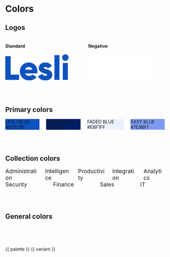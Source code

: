 <script setup>
const palettes_variant = [100, 300, 500, 700, 900]
const palettes = [
    "silver", "blue", "lime", "mint", "banana", "orange", 
    "bubble", "berry", "grape", "cocoa", "slate", "black"
]
</script>

# Colors


## Logos

<div class="columns mt-4">
    <div class="column pt-4 pl-6 pb-6 has-background-grey-lighter">
        <h4 class="mb-2">Standard</h4>
        <img src="../../../public/images/brand/lesli.svg" alt="Lesli logo" width="200" />
    </div>
    <div class="column pt-4 pl-6 pb-6 has-background-grey-darker">
        <h4 class="mb-2 has-text-white">Negative</h4>
        <img src="../../../public/images/brand/lesli-white.svg" alt="Lesli logo" width="200" />
    </div>
</div>

<br><br>

## Primary colors
<div class="columns mt-1">
    <div class="column">
        <div class="has-text-centered py-6 br-5 has-text-white" style="background:#0d52bf;">
            LESLI BLUE <br> #0D52Bf
        </div>
    </div>
    <div class="column">
        <div class="has-text-centered py-6 br-5 has-text-white" style="background:#001f66;">
            DARK BLUE<br> #001F66
        </div>
    </div>
    <div class="column">
        <div class="has-text-centered py-6 br-5 has-text-info" style="background:#EBF1FF;">
            FADED BLUE <br> #EBF1FF
        </div>
    </div>
    <div class="column">
        <div class="has-text-centered py-6 br-5 has-text-white" style="background:#7E9BF1;">
            EASY BLUE <br> #7E9BF1
        </div>
    </div>
</div>

<br><br>

## Collection colors
<div class="columns mt-1 docs lesli-css-color-collections">
    <div class="column"> 
        <div class="has-text-centered py-6 has-text-white bg-lesli-css-color-collection-administration">
            Administration
        </div>
    </div>
    <div class="column"> 
        <div class="has-text-centered py-6 has-text-white bg-lesli-css-color-collection-intelligence">
            Intelligence
        </div>
    </div>
    <div class="column">
        <div class="has-text-centered py-6 has-text-white bg-lesli-css-color-collection-productivity">
            Productivity
        </div>
    </div>
    <div class="column">
        <div class="has-text-centered py-6 has-text-black bg-lesli-css-color-collection-integration">
            Integration
        </div>
    </div>
    <div class="column">
        <div class="has-text-centered py-6 has-text-black bg-lesli-css-color-collection-analytics">
            Analytics
        </div>
    </div>
</div>
<div class="columns docs lesli-css-color-collections">
    <div class="column">
        <div class="has-text-centered py-6 has-text-black bg-lesli-css-color-collection-security">
            Security
        </div>
    </div>
    <div class="column">
        <div class="has-text-centered py-6 has-text-white bg-lesli-css-color-collection-finance">
            Finance
        </div>
    </div>
    <div class="column">
        <div class="has-text-centered py-6 has-text-white bg-lesli-css-color-collection-sales">
            Sales
        </div>
    </div>
    <div class="column">
        <div class="has-text-centered py-6 has-text-black bg-lesli-css-color-collection-it">
            IT
        </div>
    </div>
</div>

<br><br>

## General colors

<div v-for="palette in palettes" class="columns mt-1 docs lesli-css-colors">
    <div v-for="variant in palettes_variant" class="column">
        <div :class="'bg-lesli-css-color-'+palette+'-'+variant">
        </div>
        <p class="m-0 has-text-centered">
            {{ palette }} {{ variant }}
        </p>
    </div>
</div>

<style>
    .lesli-css-color-collections .column div {
        border-radius: 6px;
        font-size: 1.1rem;
    }
    .lesli-css-colors .column div {
        border-radius: 6px;
        height: 3.2rem;
    }
</style>
